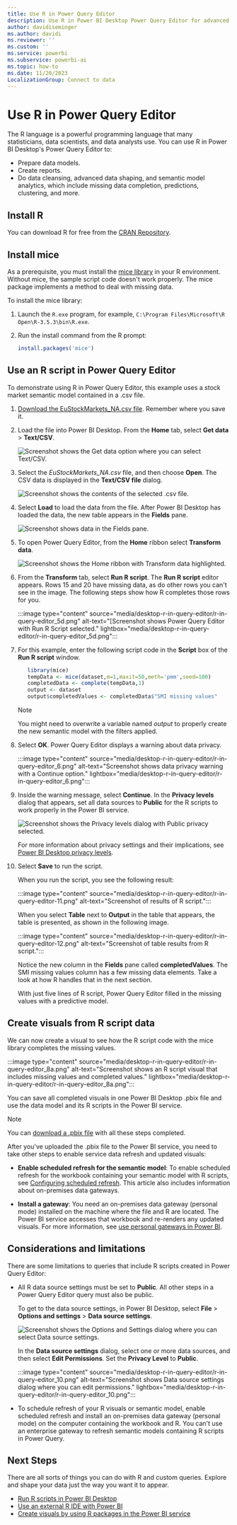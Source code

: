 ```yaml
---
title: Use R in Power Query Editor
description: Use R in Power BI Desktop Power Query Editor for advanced analytics. You can prepare data models, create reports, and do data cleansing.
author: davidiseminger
ms.author: davidi
ms.reviewer: ''
ms.custom: ''
ms.service: powerbi
ms.subservice: powerbi-ai
ms.topic: how-to
ms.date: 11/20/2023
LocalizationGroup: Connect to data
---
```

# Use R in Power Query Editor

The R language is a powerful programming language that many statisticians, data scientists, and data analysts use. You can use R in Power BI Desktop's Power Query Editor to:

* Prepare data models.
* Create reports.
* Do data cleansing, advanced data shaping, and semantic model analytics, which include missing data completion, predictions, clustering, and more.  

## Install R

You can download R for free from the [CRAN Repository](https://cran.r-project.org/bin/windows/base/).

## Install mice

As a prerequisite, you must install the [mice library](https://www.rdocumentation.org/packages/mice/versions/3.5.0/topics/mice) in your R environment. Without mice, the sample script code doesn't work properly. The mice package implements a method to deal with missing data.

To install the mice library:

1. Launch the `R.exe` program, for example, `C:\Program Files\Microsoft\R Open\R-3.5.3\bin\R.exe`.  

2. Run the install command from the R prompt:

   ```r
   install.packages('mice') 
   ```

## Use an R script in Power Query Editor

To demonstrate using R in Power Query Editor, this example uses a stock market semantic model contained in a .csv file.

1. [Download the EuStockMarkets_NA.csv file](https://download.microsoft.com/download/F/8/A/F8AA9DC9-8545-4AAE-9305-27AD1D01DC03/EuStockMarkets_NA.csv). Remember where you save it.

1. Load the file into Power BI Desktop. From the **Home** tab, select **Get data** > **Text/CSV**.

   ![Screenshot shows the Get data option where you can select Text/CSV.](media/desktop-r-in-query-editor/r-in-query-editor_1.png)

1. Select the *EuStockMarkets_NA.csv* file, and then choose **Open**. The CSV data is displayed in the **Text/CSV file** dialog.

   ![Screenshot shows the contents of the selected .csv file.](media/desktop-r-in-query-editor/r-in-query-editor_2.png)

1. Select **Load** to load the data from the file. After Power BI Desktop has loaded the data, the new table appears in the **Fields** pane.

   ![Screenshot shows data in the Fields pane.](media/desktop-r-in-query-editor/r-in-query-editor_3.png)

1. To open Power Query Editor, from the **Home** ribbon select **Transform data**.

   ![Screenshot shows the Home ribbon with Transform data highlighted.](media/desktop-r-in-query-editor/r-in-query-editor_4.png)

1. From the **Transform** tab, select **Run R script**. The **Run R script** editor appears. Rows 15 and 20 have missing data, as do other rows you can't see in the image. The following steps show how R completes those rows for you.

   :::image type="content" source="media/desktop-r-in-query-editor/r-in-query-editor_5d.png" alt-text="[Screenshot shows Power Query Editor with Run R Script selected." lightbox="media/desktop-r-in-query-editor/r-in-query-editor_5d.png":::

1. For this example, enter the following script code in the **Script** box of the **Run R script** window.

    ```r
       library(mice)
       tempData <- mice(dataset,m=1,maxit=50,meth='pmm',seed=100)
       completedData <- complete(tempData,1)
       output <- dataset
       output$completedValues <- completedData$"SMI missing values"
    ```

    > [!NOTE]
    > You might need to overwrite a variable named *output* to properly create the new semantic model with the filters applied.

1. Select **OK**. Power Query Editor displays a warning about data privacy.

   :::image type="content" source="media/desktop-r-in-query-editor/r-in-query-editor_6.png" alt-text="Screenshot shows data privacy warning with a Continue option." lightbox="media/desktop-r-in-query-editor/r-in-query-editor_6.png":::

1. Inside the warning message, select **Continue**. In the **Privacy levels** dialog that appears, set all data sources to **Public** for the R scripts to work properly in the Power BI service.

   ![Screenshot shows the Privacy levels dialog with Public privacy selected.](media/desktop-r-in-query-editor/r-in-query-editor_7.png)

   For more information about privacy settings and their implications, see [Power BI Desktop privacy levels](../enterprise/desktop-privacy-levels.md).

1. Select **Save** to run the script.

   When you run the script, you see the following result:

   :::image type="content" source="media/desktop-r-in-query-editor/r-in-query-editor-11.png" alt-text="Screenshot of results of R script.":::
   
   When you select **Table** next to **Output** in the table that appears, the table is presented, as shown in the following image.

   :::image type="content" source="media/desktop-r-in-query-editor/r-in-query-editor-12.png" alt-text="Screenshot of table results from R script.":::
   
   Notice the new column in the **Fields** pane called **completedValues**. The SMI missing values column has a few missing data elements. Take a look at how R handles that in the next section.

   With just five lines of R script, Power Query Editor filled in the missing values with a predictive model.

## Create visuals from R script data

We can now create a visual to see how the R script code with the mice library completes the missing values.

:::image type="content" source="media/desktop-r-in-query-editor/r-in-query-editor_8a.png" alt-text="Screenshot shows an R script visual that includes missing values and completed values." lightbox="media/desktop-r-in-query-editor/r-in-query-editor_8a.png":::

You can save all completed visuals in one Power BI Desktop .pbix file and use the data model and its R scripts in the Power BI service.

> [!NOTE]
> You can [download a .pbix file](https://download.microsoft.com/download/F/8/A/F8AA9DC9-8545-4AAE-9305-27AD1D01DC03/Complete%20Values%20with%20R%20in%20PQ.pbix) with all these steps completed.

After you've uploaded the .pbix file to the Power BI service, you need to take other steps to enable service data refresh and updated visuals:  

* **Enable scheduled refresh for the semantic model**: To enable scheduled refresh for the workbook containing your semantic model with R scripts, see [Configuring scheduled refresh](refresh-scheduled-refresh.md). This article also includes information about on-premises data gateways.

* **Install a gateway**: You need an on-premises data gateway (personal mode) installed on the machine where the file and R are located. The Power BI service accesses that workbook and re-renders any updated visuals. For more information, see [use personal gateways in Power BI](service-gateway-personal-mode.md).

## Considerations and limitations

There are some limitations to queries that include R scripts created in Power Query Editor:

* All R data source settings must be set to **Public**. All other steps in a Power Query Editor query must also be public.

   To get to the data source settings, in Power BI Desktop, select **File** > **Options and settings** > **Data source settings**.

   ![Screenshot shows the Options and Settings dialog where you can select Data source settings.](media/desktop-r-in-query-editor/r-in-query-editor_9.png)

   In the **Data source settings** dialog, select one or more data sources, and then select **Edit Permissions**. Set the **Privacy Level** to **Public**.
  
   :::image type="content" source="media/desktop-r-in-query-editor/r-in-query-editor_10.png" alt-text="Screenshot shows Data source settings dialog where you can edit permissions." lightbox="media/desktop-r-in-query-editor/r-in-query-editor_10.png":::

* To schedule refresh of your R visuals or semantic model, enable scheduled refresh and install an on-premises data gateway (personal mode) on the computer containing the workbook and R. You can't use an enterprise gateway to refresh semantic models containing R scripts in Power Query.

## Next Steps

There are all sorts of things you can do with R and custom queries. Explore and shape your data just the way you want it to appear.

* [Run R scripts in Power BI Desktop](desktop-r-scripts.md)
* [Use an external R IDE with Power BI](desktop-r-ide.md)
* [Create visuals by using R packages in the Power BI service](service-r-packages-support.md)
